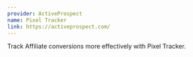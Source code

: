 ```yaml
---
provider: ActiveProspect
name: Pixel Tracker
link: https://activeprospect.com/
---
```

Track Affiliate conversions more effectively with Pixel Tracker.
